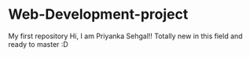 # Web-Development-project
My first repository
Hi, I am  Priyanka Sehgal!! Totally new in this field and ready to master :D
